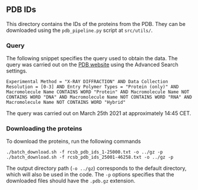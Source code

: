 ## PDB IDs

This directory contains the IDs of the proteins from the PDB. They can be downloaded using the `pdb_pipeline.py` script at `src/utils/`.

### Query

The following snippet specifies the query used to obtain the data.
The query was carried out on the [PDB website](https://www.rcsb.org/search) using the Advanced Search settings.

```
Experimental Method = "X-RAY DIFFRACTION" AND Data Collection Resolution = [0-3] AND Entry Polymer Types = "Protein (only)" AND Macromolecule Name CONTAINS WORD "Protein" AND Macromolecule Name NOT CONTAINS WORD "DNA" AND Macromolecule Name NOT CONTAINS WORD "RNA" AND Macromolecule Name NOT CONTAINS WORD "Hybrid"
```

The query was carried out on March 25th 2021 at approximately 14:45 CET.

### Downloading the proteins

To download the proteins, run the following commands

```
./batch_download.sh -f rcsb_pdb_ids_1-25000.txt -o ../gz -p
./batch_download.sh -f rcsb_pdb_ids_25001-46258.txt -o ../gz -p
```

The output directory path (`-o ../gz`) corresponds to the default directory, which will also be used in the code. The `-p` options specifies that the downloaded files should have the `.pdb.gz` extension.